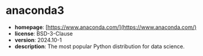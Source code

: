 # anaconda3

- **homepage**: [https://www.anaconda.com/](https://www.anaconda.com/)
- **license**: BSD-3-Clause
- **version**: 2024.10-1
- **description**: The most popular Python distribution for data science.

